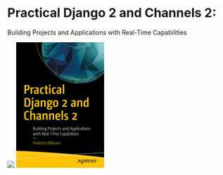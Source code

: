 # Practical Django 2 and Channels 2: 
Building Projects and Applications with Real-Time Capabilities

![](tango_with_django_project/static/images/Tango_with_django_2.png)
![](Practical_Django_2_and_Channels_2.jpg)

